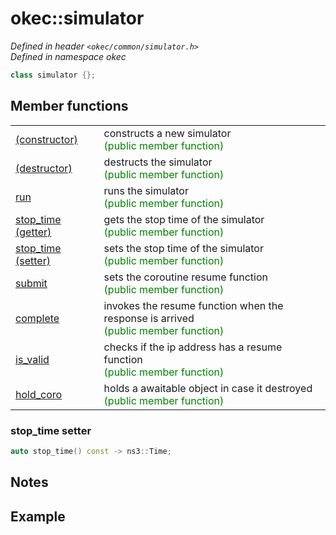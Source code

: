 # okec::simulator

*Defined in header `<okec/common/simulator.h>`*<br>
*Defined in namespace okec*

```cpp
class simulator {};
```

## Member functions

|||
|-------------|--------|
|[(constructor)](../simulator/simulator)|constructs a new simulator<br><span style="color: green">(public member function)</span>|
|[(destructor)](../simulator/~simulator) |destructs the simulator<br><span style="color: green">(public member function)|
|[run](../simulator/run)|runs the simulator<br><span style="color: green">(public member function)|
|[stop_time (getter)](../simulator/stop_time)|gets the stop time of the simulator<br><span style="color: green">(public member function)|
|[stop_time (setter)](#stop_time-setter)|sets the stop time of the simulator<br><span style="color: green">(public member function)|
|[submit](../simulator/submit)|sets the coroutine resume function<br><span style="color: green">(public member function)|
|[complete](../simulator/complete)|invokes the resume function when the response is arrived<br><span style="color: green">(public member function)|
|[is_valid](../simulator/is_valid)|checks if the ip address has a resume function<br><span style="color: green">(public member function)|
|[hold_coro](../simulator/hold_coro)|holds a awaitable object in case it destroyed<br><span style="color: green">(public member function)|



### stop_time setter
```cpp
auto stop_time() const -> ns3::Time;
```

## Notes

## Example
